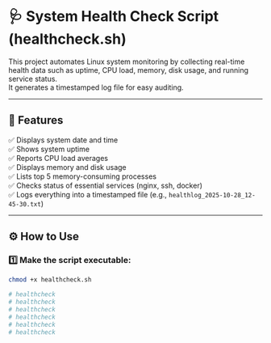 # 🩺 System Health Check Script (healthcheck.sh)

This project automates Linux system monitoring by collecting real-time health data such as uptime, CPU load, memory, disk usage, and running service status.  
It generates a timestamped log file for easy auditing.

---

## 🧠 Features
✅ Displays system date and time  
✅ Shows system uptime  
✅ Reports CPU load averages  
✅ Displays memory and disk usage  
✅ Lists top 5 memory-consuming processes  
✅ Checks status of essential services (nginx, ssh, docker)  
✅ Logs everything into a timestamped file (e.g., `healthlog_2025-10-28_12-45-30.txt`)

---

## ⚙️ How to Use

### 1️⃣ Make the script executable:
```bash
chmod +x healthcheck.sh

# healthcheck
# healthcheck
# healthcheck
# healthcheck
# healthcheck
# healthcheck
